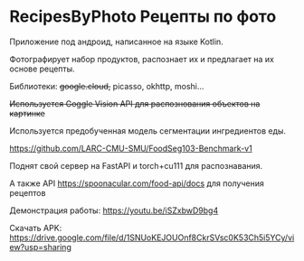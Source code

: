 # RecipesByPhoto Рецепты по фото

Приложение под андроид, написанное на языке Kotlin.

Фотографирует набор продуктов, распознает их и предлагает на их основе рецепты.

Библиотеки: ~~google.cloud,~~ picasso, okhttp, moshi...


~~Используется Goggle Vision API для распознования объектов на картинке~~

Используется предобученная модель сегментации ингредиентов еды.

https://github.com/LARC-CMU-SMU/FoodSeg103-Benchmark-v1

Поднят свой сервер на FastAPI и torch+cu111 для распознавания.


А также API https://spoonacular.com/food-api/docs для получения рецептов




Демонстрация работы: https://youtu.be/iSZxbwD9bg4

Скачать APK: https://drive.google.com/file/d/1SNUoKEJOUOnf8CkrSVsc0K53Ch5i5YCy/view?usp=sharing


